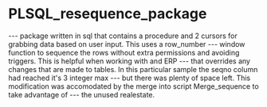 # PLSQL_resequence_package



--- package written in sql that contains a procedure and 2 cursors for grabbing data based on user input. This uses a row_number
--- window function to sequence the rows without extra permissions and avoiding triggers. This is helpful when working with and ERP
--- that overrides any changes that are made to tables. In this particular sample the seqno column had reached it's 3 integer max 
--- but there was plenty of space left. This modification was accomodated by the merge into script  Merge_sequence to take advantage of 
--- the unused realestate.
